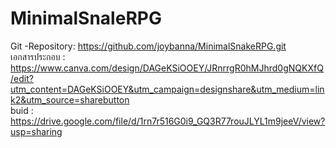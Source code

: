 # MinimalSnaleRPG

Git -Repository: https://github.com/joybanna/MinimalSnakeRPG.git<br/>
เอกสารประกอบ : https://www.canva.com/design/DAGeKSiOOEY/JRnrrgR0hMJhrd0gNQKXfQ/edit?utm_content=DAGeKSiOOEY&utm_campaign=designshare&utm_medium=link2&utm_source=sharebutton<br/>
buid : https://drive.google.com/file/d/1rn7r516G0i9_GQ3R77rouJLYL1m9jeeV/view?usp=sharing<br/>
